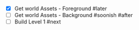 - [x] Get world Assets - Foreground #later 
- [ ] Get world Assets - Background #soonish #after
- [ ] Build Level 1 #next
